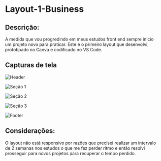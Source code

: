 # Layout-1-Business

## Descrição:

A medida que vou progredindo em meus estudos front end sempre inicio um projeto novo para praticar. Este é o primeiro layout que desenvolvi, prototipado no Canva e codificado no VS Code. 

## Capturas de tela

![Header](img/cap1)

![Seção 1](img/cap2)

![Seção 2](img/cap3)

![Seção 3](img/cap4)

![Footer](img/cap5)

## Considerações:

O layout não está responsivo por razões que precisei realizar um intervalo de 2 semanas nos estudos o que me fez perder ritmo e então resolvi prosseguir para novos projetos para recuperar o tempo perdido.
